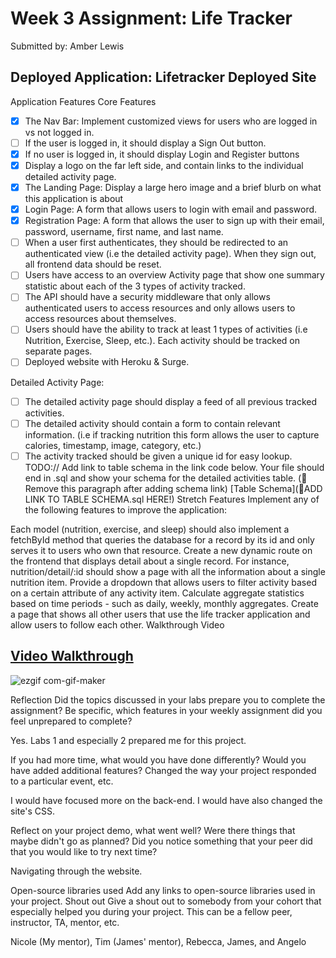 # Week 3 Assignment: Life Tracker

Submitted by: Amber Lewis

## Deployed Application: Lifetracker Deployed Site




Application Features
Core Features
- [x] The Nav Bar: Implement customized views for users who are logged in vs not logged in.
- [ ] If the user is logged in, it should display a Sign Out button.
- [x] If no user is logged in, it should display Login and Register buttons
- [x] Display a logo on the far left side, and contain links to the individual detailed activity page.
- [x] The Landing Page: Display a large hero image and a brief blurb on what this application is about
- [x] Login Page: A form that allows users to login with email and password.
- [x] Registration Page: A form that allows the user to sign up with their email, password, username, first name, and last name.
- [ ] When a user first authenticates, they should be redirected to an authenticated view (i.e the detailed activity page). When they sign out, all frontend data should be reset.
- [ ] Users have access to an overview Activity page that show one summary statistic about each of the 3 types of activity tracked.
- [ ] The API should have a security middleware that only allows authenticated users to access resources and only allows users to access resources about themselves.
- [ ] Users should have the ability to track at least 1 types of activities (i.e Nutrition, Exercise, Sleep, etc.). Each activity should be tracked on separate pages.
- [ ] Deployed website with Heroku & Surge.

Detailed Activity Page:

- [ ] The detailed activity page should display a feed of all previous tracked activities.
- [ ] The detailed activity should contain a form to contain relevant information. (i.e if tracking nutrition this form allows the user to capture calories, timestamp, image, category, etc.)
- [ ] The activity tracked should be given a unique id for easy lookup. TODO:// Add link to table schema in the link code below. Your file should end in .sql and show your schema for the detailed activities table. (🚫 Remove this paragraph after adding schema link)
[Table Schema](📝ADD LINK TO TABLE SCHEMA.sql HERE!)
Stretch Features
Implement any of the following features to improve the application:

 Each model (nutrition, exercise, and sleep) should also implement a fetchById method that queries the database for a record by its id and only serves it to users who own that resource. Create a new dynamic route on the frontend that displays detail about a single record. For instance, nutrition/detail/:id should show a page with all the information about a single nutrition item.
 Provide a dropdown that allows users to filter activity based on a certain attribute of any activity item.
 Calculate aggregate statistics based on time periods - such as daily, weekly, monthly aggregates.
 Create a page that shows all other users that use the life tracker application and allow users to follow each other.
Walkthrough Video

## <a href="https://www.loom.com/share/ff22f667e419401788583909bd2f5343">Video Walkthrough</a>

![ezgif com-gif-maker](https://user-images.githubusercontent.com/93353341/176978009-8375e7ae-287d-4325-a3bf-3d9813c107f0.gif)

Reflection
Did the topics discussed in your labs prepare you to complete the assignment? Be specific, which features in your weekly assignment did you feel unprepared to complete?


Yes. Labs 1 and especially 2 prepared me for this project. 


If you had more time, what would you have done differently? Would you have added additional features? Changed the way your project responded to a particular event, etc.


I would have focused more on the back-end. I would have also changed the site's CSS.


Reflect on your project demo, what went well? Were there things that maybe didn't go as planned? Did you notice something that your peer did that you would like to try next time?

Navigating through the website.


Open-source libraries used
Add any links to open-source libraries used in your project.
Shout out
Give a shout out to somebody from your cohort that especially helped you during your project. This can be a fellow peer, instructor, TA, mentor, etc.

Nicole (My mentor), Tim (James' mentor), Rebecca, James, and Angelo


